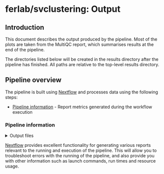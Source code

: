 # ferlab/svclustering: Output

## Introduction

This document describes the output produced by the pipeline. Most of the plots are taken from the MultiQC report, which summarises results at the end of the pipeline.

The directories listed below will be created in the results directory after the pipeline has finished. All paths are relative to the top-level results directory.

<!-- TODO nf-core: Write this documentation describing your workflow's output -->

## Pipeline overview

The pipeline is built using [Nextflow](https://www.nextflow.io/) and processes data using the following steps:

- [Pipeline information](#pipeline-information) - Report metrics generated during the workflow execution

### Pipeline information

<details markdown="1">
<summary>Output files</summary>

- `pipeline_info/`
  - Reports generated by Nextflow: `execution_report.html`, `execution_timeline.html`, `execution_trace.txt` and `pipeline_dag.dot`/`pipeline_dag.svg`.
  - Reports generated by the pipeline: `pipeline_report.html`, `pipeline_report.txt` and `software_versions.yml`. The `pipeline_report*` files will only be present if the `--email` / `--email_on_fail` parameter's are used when running the pipeline.
  - Reformatted samplesheet files used as input to the pipeline: `samplesheet.valid.csv`.
  - Parameters used by the pipeline run: `params.json`.
- `outdir/`
  - `preprocessing/`
    - sample.cnv.mod.vcf : The original vcf with additional annotations
    - sample.cnv.mod.(DEL/DUP).vcf : The modified version of each VCF, split by DUP and DEL.
    - ploidy_table.tsv
    - sample.cnv.mod.(DEL/DUP).bed
  - `svclusteringdup/`
    - ALL.MAX_CLIQUE_RO80.DUP.vcf : The vcf with CNV DUP cluster for all samples
  - `svclusteringdel/`
    - ALL.MAX_CLIQUE_RO80.DEL.vcf : The vcf with CNV DEL cluster for all samples

</details>

[Nextflow](https://www.nextflow.io/docs/latest/tracing.html) provides excellent functionality for generating various reports relevant to the running and execution of the pipeline. This will allow you to troubleshoot errors with the running of the pipeline, and also provide you with other information such as launch commands, run times and resource usage.

